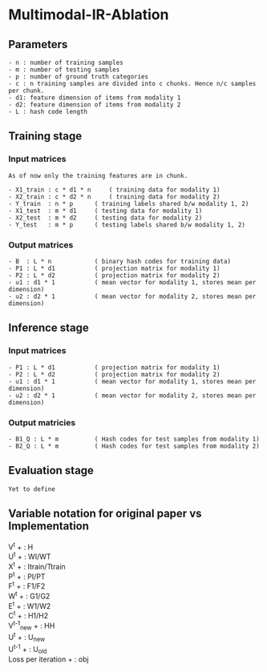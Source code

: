 # Multimodal-IR-Ablation

## Parameters
	- n : number of training samples
	- m : number of testing samples
	- p : number of ground truth categories
	- c : n training samples are divided into c chunks. Hence n/c samples per chunk.
	- d1: feature dimension of items from modality 1
	- d2: feature dimension of items from modality 2
	- L : hash code length

## Training stage

### Input matrices
	As of now only the training features are in chunk.

	- X1_train : c * d1 * n 	( training data for modality 1)
	- X2_train : c * d2 * n 	( training data for modality 2)
	- Y_train  : n * p		( training labels shared b/w modality 1, 2)
	- X1_test  : m * d1		( testing data for modality 1)
	- X2_test  : m * d2		( testing data for modality 2)
	- Y_test   : m * p		( testing labels shared b/w modality 1, 2)

### Output matrices
	- B  : L * n			( binary hash codes for training data)
	- P1 : L * d1			( projection matrix for modality 1)
	- P2 : L * d2			( projection matrix for modality 2)
	- u1 : d1 * 1			( mean vector for modality 1, stores mean per dimension)
	- u2 : d2 * 1			( mean vector for modality 2, stores mean per dimension)

## Inference stage

### Input matrices
    - P1 : L * d1			( projection matrix for modality 1)
	- P2 : L * d2			( projection matrix for modality 2)
	- u1 : d1 * 1			( mean vector for modality 1, stores mean per dimension)
	- u2 : d2 * 1			( mean vector for modality 2, stores mean per dimension)

### Output matricies
	- B1_Q : L * m			( Hash codes for test samples from modality 1)
	- B2_Q : L * m			( Hash codes for test samples from modality 2)

## Evaluation stage
	Yet to define

## Variable notation for original paper vs Implementation
V<sup>t</sup>   + :   H  
U<sup>t</sup>   + :   WI/WT  
X<sup>t</sup>   + :   Itrain/Ttrain  
P<sup>t</sup>   + :   PI/PT  
F<sup>t</sup>   + :   F1/F2  
W<sup>t</sup>   + :   G1/G2  
E<sup>t</sup>   + :   W1/W2  
C<sup>t</sup>   + :   H1/H2  
V<sup>t-1</sup><sub>new</sub>   + :   HH  
U<sup>t</sup>   + :   U<sub>new</sub>  
U<sup>t-1</sup> + :   U<sub>old</sub>  
Loss per iteration  + :   obj  
